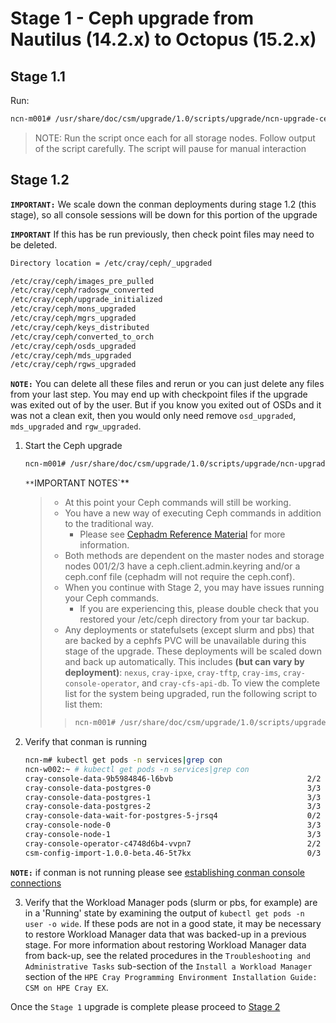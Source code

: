 # Stage 1 - Ceph upgrade from Nautilus (14.2.x) to Octopus (15.2.x)

## Stage 1.1

Run:

```bash
ncn-m001# /usr/share/doc/csm/upgrade/1.0/scripts/upgrade/ncn-upgrade-ceph-initial.sh ncn-s001
```

> NOTE: Run the script once each for all storage nodes. Follow output of the script carefully. The script will pause for manual interaction

## Stage 1.2

**`IMPORTANT:`** We scale down the conman deployments during stage 1.2 (this stage), so all console sessions will be down for this portion of the upgrade

**`IMPORTANT`** If this has be run previously, then check point files may need to be deleted.

```bash
Directory location = /etc/cray/ceph/_upgraded

/etc/cray/ceph/images_pre_pulled
/etc/cray/ceph/radosgw_converted
/etc/cray/ceph/upgrade_initialized
/etc/cray/ceph/mons_upgraded
/etc/cray/ceph/mgrs_upgraded
/etc/cray/ceph/keys_distributed
/etc/cray/ceph/converted_to_orch
/etc/cray/ceph/osds_upgraded
/etc/cray/ceph/mds_upgraded
/etc/cray/ceph/rgws_upgraded
```

**`NOTE:`** You can delete all these files and rerun or you can just delete any files from your last step. You may end up with checkpoint files if the upgrade was exited out of by the user. But if you know you exited out of OSDs and it was not a clean exit, then you would only need remove `osd_upgraded`, `mds_upgraded` and `rgw_upgraded`.

1. Start the Ceph upgrade

   ```bash
   ncn-m001# /usr/share/doc/csm/upgrade/1.0/scripts/upgrade/ncn-upgrade-ceph.sh
   ```

   `**`IMPORTANT NOTES`**

   > * At this point your Ceph commands will still be working.
   > * You have a new way of executing Ceph commands in addition to the traditional way.
   >   * Please see [Cephadm Reference Material](../../operations/utility_storage/Cephadm_Reference_Material.md) for more information.
   > * Both methods are dependent on the master nodes and storage nodes 001/2/3 have a ceph.client.admin.keyring and/or a ceph.conf file    (cephadm will not require the ceph.conf).
   > * When you continue with Stage 2, you may have issues running your Ceph commands.
   >   * If you are experiencing this, please double check that you restored your /etc/ceph directory from your tar backup.
   > * Any deployments or statefulsets (except slurm and pbs) that are backed by a cephfs PVC will be unavailable during this stage of the upgrade. These deployments will be scaled down and back up automatically. This includes **(but can vary by deployment)**: `nexus`, `cray-ipxe`, `cray-tftp`, `cray-ims`, `cray-console-operator`, and `cray-cfs-api-db`. To view the complete list for the system being upgraded, run the following script to list them:
    >>
    >>   ```bash
    >>   ncn-m001# /usr/share/doc/csm/upgrade/1.0/scripts/upgrade/list-cephfs-clients.sh
    >>   ```

2. Verify that conman is running

    ```bash
    ncn-m# kubectl get pods -n services|grep con
    ncn-w002:~ # kubectl get pods -n services|grep con
    cray-console-data-9b5984846-l6bvb                              2/2     Running            0          3d22h
    cray-console-data-postgres-0                                   3/3     Running            0          5h15m
    cray-console-data-postgres-1                                   3/3     Running            0          4d23h
    cray-console-data-postgres-2                                   3/3     Running            0          5d
    cray-console-data-wait-for-postgres-5-jrsq4                    0/2     Completed          0          3d22h
    cray-console-node-0                                            3/3     Running            0          5d
    cray-console-node-1                                            3/3     Running            0          5h15m
    cray-console-operator-c4748d6b4-vvpn7                          2/2     Running            0          4d23h
    csm-config-import-1.0.0-beta.46-5t7kx                          0/3     Completed          0          4d
    ```

**`NOTE:`** if conman is not running please see [establishing conman console connections](operations/../../../operations/conman/Establish_a_Serial_Connection_to_NCNs.md)

3. Verify that the Workload Manager pods (slurm or pbs, for example) are in a 'Running' state by examining the output of `kubectl get pods -n user -o wide`.  If these pods are not in a good state, it may be necessary to restore Workload Manager data that was backed-up in a previous stage.  For more information about restoring Workload Manager data from back-up, see the related procedures in the `Troubleshooting and Administrative Tasks` sub-section of the `Install a Workload Manager` section of the `HPE Cray Programming Environment Installation Guide: CSM on HPE Cray EX`.

Once the `Stage 1` upgrade is complete please proceed to [Stage 2](Stage_2.md)
